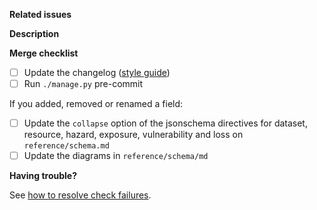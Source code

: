 **Related issues**

<!-- Add links to related issues here. If you want an issue to be automatically closed when the PR is merged, use keywords (https://docs.github.com/en/issues/tracking-your-work-with-issues/linking-a-pull-request-to-an-issue#linking-a-pull-request-to-an-issue-using-a-keyword). -->

**Description**

<!-- If the changes in the PR are not sufficiently explained by the related issues and commit messages, add a description here. -->

**Merge checklist**

<!-- Complete the checklist before requesting a review. -->

- [ ] Update the changelog ([style guide](developer_docs.md#changelog-style-guide))
- [ ] Run `./manage.py` pre-commit

If you added, removed or renamed a field:

- [ ] Update the `collapse` option of the jsonschema directives for dataset, resource, hazard, exposure, vulnerability and loss on `reference/schema.md`
- [ ] Update the diagrams in `reference/schema/md`

**Having trouble?**

See [how to resolve check failures](https://github.com/GFDRR/rdl-standard/blob/dev/developer_docs.md#resolve-check-failures).
